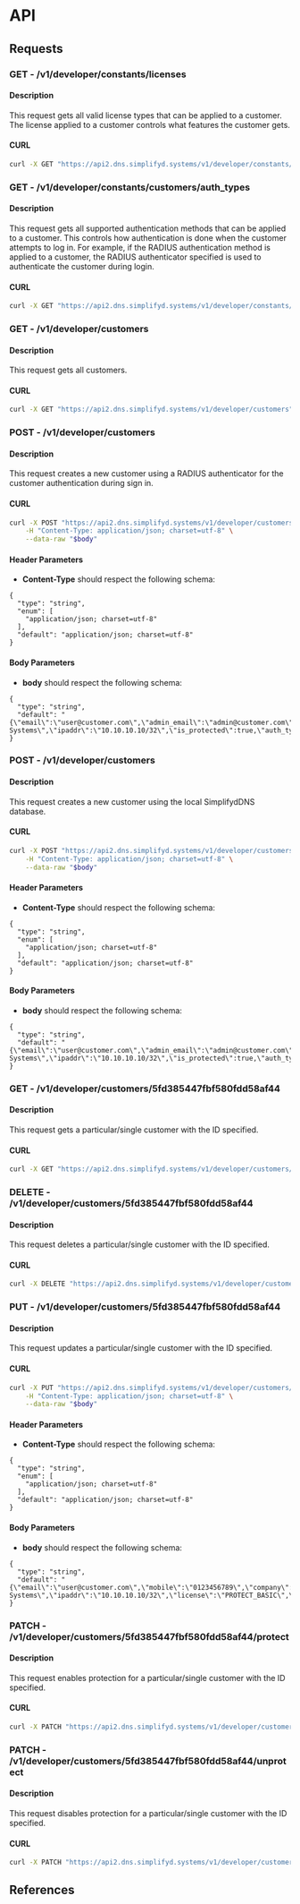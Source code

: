 # API

## Requests

### **GET** - /v1/developer/constants/licenses

#### Description
This request gets all valid license types that can be applied to a customer. The license applied to a customer controls what features the customer gets.

#### CURL

```sh
curl -X GET "https://api2.dns.simplifyd.systems/v1/developer/constants/licenses"
```

### **GET** - /v1/developer/constants/customers/auth_types

#### Description
This request gets all supported authentication methods that can be applied to a customer. This controls how authentication is done when the customer attempts to log in. For example, if the RADIUS authentication method is applied to a customer, the RADIUS authenticator specified is used to authenticate the customer during login.

#### CURL

```sh
curl -X GET "https://api2.dns.simplifyd.systems/v1/developer/constants/customers/auth_types"
```

### **GET** - /v1/developer/customers

#### Description
This request gets all customers.

#### CURL

```sh
curl -X GET "https://api2.dns.simplifyd.systems/v1/developer/customers"
```

### **POST** - /v1/developer/customers

#### Description
This request creates a new customer using a RADIUS authenticator for the customer authentication during sign in.

#### CURL

```sh
curl -X POST "https://api2.dns.simplifyd.systems/v1/developer/customers" \
    -H "Content-Type: application/json; charset=utf-8" \
    --data-raw "$body"
```

#### Header Parameters

- **Content-Type** should respect the following schema:

```
{
  "type": "string",
  "enum": [
    "application/json; charset=utf-8"
  ],
  "default": "application/json; charset=utf-8"
}
```

#### Body Parameters

- **body** should respect the following schema:

```
{
  "type": "string",
  "default": "{\"email\":\"user@customer.com\",\"admin_email\":\"admin@customer.com\",\"fname\":\"admin_fname\",\"lname\":\"admin_lname\",\"mobile\":\"0123456789\",\"admin_mobile\":\"9876543210\",\"customer\":\"unique_customer_ref\",\"company\":\"Simplifyd Systems\",\"ipaddr\":\"10.10.10.10/32\",\"is_protected\":true,\"auth_type\":\"RADIUS\",\"authenticator\":\"authenticator_id\",\"license\":\"PROTECT_SME\"}"
}
```

### **POST** - /v1/developer/customers

#### Description
This request creates a new customer using the local SimplifydDNS database.

#### CURL

```sh
curl -X POST "https://api2.dns.simplifyd.systems/v1/developer/customers" \
    -H "Content-Type: application/json; charset=utf-8" \
    --data-raw "$body"
```

#### Header Parameters

- **Content-Type** should respect the following schema:

```
{
  "type": "string",
  "enum": [
    "application/json; charset=utf-8"
  ],
  "default": "application/json; charset=utf-8"
}
```

#### Body Parameters

- **body** should respect the following schema:

```
{
  "type": "string",
  "default": "{\"email\":\"user@customer.com\",\"admin_email\":\"admin@customer.com\",\"password\":\"password\",\"fname\":\"admin_fname\",\"lname\":\"admin_lname\",\"mobile\":\"0123456789\",\"admin_mobile\":\"9876543210\",\"customer\":\"unique_customer_ref\",\"company\":\"Simplifyd Systems\",\"ipaddr\":\"10.10.10.10/32\",\"is_protected\":true,\"auth_type\":\"local\",\"license\":\"PROTECT_SME\"}"
}
```

### **GET** - /v1/developer/customers/5fd385447fbf580fdd58af44

#### Description
This request gets a particular/single customer with the ID specified.

#### CURL

```sh
curl -X GET "https://api2.dns.simplifyd.systems/v1/developer/customers/5fd385447fbf580fdd58af44"
```

### **DELETE** - /v1/developer/customers/5fd385447fbf580fdd58af44

#### Description
This request deletes a particular/single customer with the ID specified.

#### CURL

```sh
curl -X DELETE "https://api2.dns.simplifyd.systems/v1/developer/customers/5fd385447fbf580fdd58af44"
```

### **PUT** - /v1/developer/customers/5fd385447fbf580fdd58af44

#### Description
This request updates a particular/single customer with the ID specified.

#### CURL

```sh
curl -X PUT "https://api2.dns.simplifyd.systems/v1/developer/customers/5fd385447fbf580fdd58af44" \
    -H "Content-Type: application/json; charset=utf-8" \
    --data-raw "$body"
```

#### Header Parameters

- **Content-Type** should respect the following schema:

```
{
  "type": "string",
  "enum": [
    "application/json; charset=utf-8"
  ],
  "default": "application/json; charset=utf-8"
}
```

#### Body Parameters

- **body** should respect the following schema:

```
{
  "type": "string",
  "default": "{\"email\":\"user@customer.com\",\"mobile\":\"0123456789\",\"company\":\"Simplifyd Systems\",\"ipaddr\":\"10.10.10.10/32\",\"license\":\"PROTECT_BASIC\",\"id\":\"5fd385447fbf580fdd58af44\"}"
}
```

### **PATCH** - /v1/developer/customers/5fd385447fbf580fdd58af44/protect

#### Description
This request enables protection for a particular/single customer with the ID specified.

#### CURL

```sh
curl -X PATCH "https://api2.dns.simplifyd.systems/v1/developer/customers/5fd385447fbf580fdd58af44/protect"
```

### **PATCH** - /v1/developer/customers/5fd385447fbf580fdd58af44/unprotect

#### Description
This request disables protection for a particular/single customer with the ID specified.

#### CURL

```sh
curl -X PATCH "https://api2.dns.simplifyd.systems/v1/developer/customers/5fd385447fbf580fdd58af44/unprotect"
```

## References

